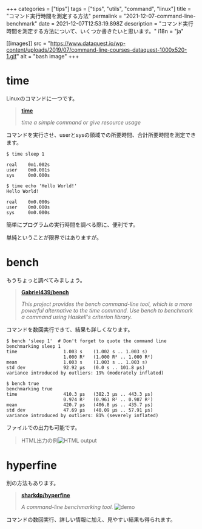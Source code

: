 +++
categories = ["tips"]
tags = ["tips", "utils", "command", "linux"]
title = "コマンド実行時間を測定する方法"
permalink = "2021-12-07-command-line-benchmark"
date = 2021-12-07T12:53:19.898Z
description = "コマンド実行時間を測定する方法について、いくつか書きたいと思います。"
i18n = "ja"

[[images]]
src = "https://www.dataquest.io/wp-content/uploads/2019/07/command-line-courses-dataquest-1000x520-1.gif"
alt = "bash image"
+++
# time

Linuxのコマンドに一つです。

> **[time](https://linux.die.net/man/1/time)**
>
> *time a simple command or give resource usage*

コマンドを実行させ、userとsysの領域での所要時間、合計所要時間を測定できます。

```shell
$ time sleep 1

real    0m1.002s
user    0m0.001s
sys     0m0.000s

$ time echo 'Hello World!'
Hello World!

real    0m0.000s
user    0m0.000s
sys     0m0.000s
```

簡単にプログラムの実行時間を調べる際に、便利です。

単純ということが限界ではありますが。

# bench

もうちょっと調べてみましょう。

> **[Gabriel439/bench](https://github.com/Gabriel439/bench)**
>
> *This project provides the bench command-line tool, which is a more powerful alternative to the time command. Use bench to benchmark a command using Haskell's criterion library.*

コマンドを数回実行できて、結果も詳しくなります。

```shell
$ bench 'sleep 1'  # Don't forget to quote the command line
benchmarking sleep 1
time                 1.003 s    (1.002 s .. 1.003 s)
                     1.000 R²   (1.000 R² .. 1.000 R²)
mean                 1.003 s    (1.003 s .. 1.003 s)
std dev              92.92 μs   (0.0 s .. 101.8 μs)
variance introduced by outliers: 19% (moderately inflated)

$ bench true
benchmarking true
time                 410.3 μs   (382.3 μs .. 443.3 μs)
                     0.974 R²   (0.961 R² .. 0.987 R²)
mean                 420.7 μs   (406.8 μs .. 435.7 μs)
std dev              47.69 μs   (40.09 μs .. 57.91 μs)
variance introduced by outliers: 81% (severely inflated)
```

ファイルでの出力も可能です。

> HTML出力の例![HTML output](https://camo.githubusercontent.com/186e84512d02d553670d4eb9281106b74714b8a49251a13065a2f4ff7c7dd4ac/687474703a2f2f692e696d6775722e636f6d2f324d434b4263322e706e67)

# hyperfine

別の方法もあります。

> **[sharkdp/hyperfine](https://github.com/sharkdp/hyperfine)**
>
> *A command-line benchmarking tool.* ![demo](https://camo.githubusercontent.com/88a0cb35f42e02e28b0433d4b5e0029e52e723d8feb8df753e1ed06a5161db56/68747470733a2f2f692e696d6775722e636f6d2f7a31394f5978452e676966)

コマンドの数回実行、詳しい情報に加え、見やすい結果も得られます。